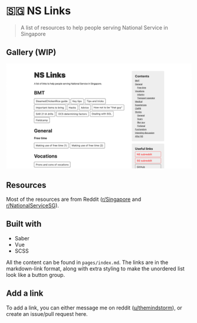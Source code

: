 # 🇸🇬 NS Links
> A list of resources to help people serving National Service in Singapore 

## Gallery (WIP)
![desktop view](./readme-images/desktop-view.png)

## Resources
Most of the resources are from Reddit ([r/Singapore](https://www.reddit.com/r/singapore) and [r/NationalServiceSG](https://reddit.com/r/nationalservicesg)).

## Built with
- Saber
- Vue
- SCSS

All the content can be found in `pages/index.md`. The links are in the markdown-link format, along with extra styling to make the unordered list look like a button group.

## Add a link
To add a link, you can either message me on reddit ([u/themindstorm](https://www.reddit.com/user/themindstorm)), or create an issue/pull request here.